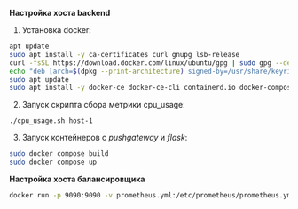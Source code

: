 **Настройка хоста backend**

1. Установка docker:

```bash
apt update
sudo apt install -y ca-certificates curl gnupg lsb-release
curl -fsSL https://download.docker.com/linux/ubuntu/gpg | sudo gpg --dearmor -o /usr/share/keyrings/docker-archive-keyring.gpg
echo "deb [arch=$(dpkg --print-architecture) signed-by=/usr/share/keyrings/docker-archive-keyring.gpg] https://download.docker.com/linux/ubuntu 650 $(lsb_release -cs) stable" | sudo tee /etc/apt/sources.list.d/docker.list > /dev/null
sudo apt update
sudo apt install -y docker-ce docker-ce-cli containerd.io docker-compose-plugin
```

2. Запуск скрипта сбора метрики cpu_usage:

``` 
./cpu_usage.sh host-1
```

3. Запуск контейнеров с *pushgateway* и *flask*:

```bash
sudo docker compose build
sudo docker compose up
```



**Настройка хоста балансировщика**

```bash
docker run -p 9090:9090 -v prometheus.yml:/etc/prometheus/prometheus.yml prom/prometheus
```